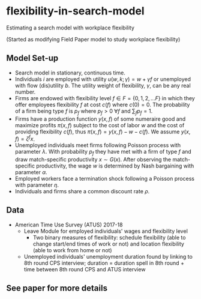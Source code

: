 # flexibility-in-search-model

Estimating a search model with workplace flexibility 

(Started as modifying Field Paper model to study workplace flexibility)

## Model Set-up
- Search model in stationary, continuous time.
- Individuals $i$ are employed with utility $u(w, k; \gamma) = w + \gamma f$ or unemployed with flow (dis)utility $b$. The utility weight of flexibility, $\gamma$, can be any real number.
- Firms are endowed with flexibility level $f \in F = \{0, 1, 2, ... F\}$ in which they offer employees flexibility $f$ at cost $c(f)$ where $c(0) = 0$. The probability of a firm being type $f$ is $p_f$ where $p_f>0$  $\forall f$ and $\sum_f p_f = 1$. 
- Firms have a production function $y(x,f)$ of some numeraire good and maximize profits $\pi(x,f)$ subject to the cost of labor $w$ and the cost of providing flexibility $c(f)$, thus $\pi(x,f) = y(x,f) - w - c(f)$. We assume $y(x,f) = \zeta^f x$. 
- Unemployed individuals meet firms following Poisson process with parameter $\lambda$. With probability $p_f$ they have met with a firm of type $f$ and draw match-specific productivity $x \sim G(x)$. After observing the match-specific productivity, the wage $w$ is determined by Nash bargaining with parameter $\alpha$.
- Employed workers face a termination shock following a Poisson process with parameter $\eta$. 
- Individuals and firms share a common discount rate $\rho$.

## Data 
- American Time Use Survey (ATUS) 2017-18 
  - Leave Module for employed individuals' wages and flexibility level
    - Two binary measures of flexibility: schedule flexibility (able to change start/end times of work or not) and location flexibility (able to work from home or not)
  - Unemployed individuals' unemployment duration found by linking to 8th round CPS interview; duration = duration spell in 8th round + time between 8th round CPS and ATUS interview  
  
## See paper for more details
